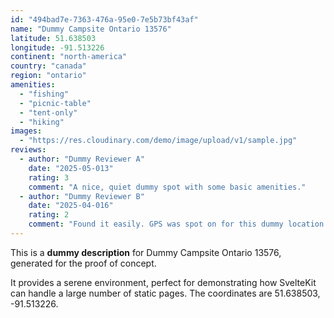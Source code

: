 ```yaml
---
id: "494bad7e-7363-476a-95e0-7e5b73bf43af"
name: "Dummy Campsite Ontario 13576"
latitude: 51.638503
longitude: -91.513226
continent: "north-america"
country: "canada"
region: "ontario"
amenities:
  - "fishing"
  - "picnic-table"
  - "tent-only"
  - "hiking"
images:
  - "https://res.cloudinary.com/demo/image/upload/v1/sample.jpg"
reviews:
  - author: "Dummy Reviewer A"
    date: "2025-05-013"
    rating: 3
    comment: "A nice, quiet dummy spot with some basic amenities."
  - author: "Dummy Reviewer B"
    date: "2025-04-016"
    rating: 2
    comment: "Found it easily. GPS was spot on for this dummy location."
---
```


This is a **dummy description** for Dummy Campsite Ontario 13576, generated for the proof of concept.

It provides a serene environment, perfect for demonstrating how SvelteKit can handle a large number of static pages. The coordinates are 51.638503, -91.513226.
